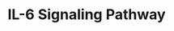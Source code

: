 ---
annotations:
- type: Pathway Ontology
  value: interleukin-6 signaling pathway
authors:
- MaintBot
- Mkutmon
description: ''
last-edited: 2016-07-15
organisms:
- Pan troglodytes
redirect_from:
- /index.php/Pathway:WP858
- /instance/WP858
schema-jsonld:
- '@context': https://schema.org/
  '@id': https://wikipathways.github.io/pathways/WP858.html
  '@type': Dataset
  creator:
    '@type': Organization
    name: WikiPathways
  description: ''
  keywords:
  - MAPK14
  - SOCS3
  - HSPB1
  - PPP2R2B
  - CDK5
  - NLK
  - EIF4EBP1
  - IL6
  - INPP5D
  - STAT3
  - STAT5B
  - FOXO3A
  - PRKCD
  - IL6ST
  - PPP2CB
  - ERBB2
  - PPP2R2C
  - CREBBP
  - PIK3R1
  - PPP2CA
  - CASP3
  - PPP2R5C
  - PTK2
  - JUN
  - VAV1
  - AKT1
  - LYN
  - PPP2R2A
  - FES
  - BAD
  - STAT1
  - HRAS
  - MAP2K6
  - PIK3R2
  - CDK5R1
  - PPP2R3A
  - DAXX
  - EIF2A
  - ERBB3
  - JAK2
  - CASP9
  - RPS6KB1
  - MAP3K4
  - MAPT
  - SOS1
  - HSP90AA1
  - MAPK1
  - MAP2K2
  - HCK
  - HNF1A
  - FOS
  - TYK2
  - PTK2B
  - SGK
  - CD40
  - LOC464259
  - EIF4E
  - AR
  - BMX
  - BTK
  - CDK9
  - NCOA1
  - MAPK3
  - JAK1
  - RB1
  - MAPK8
  - FOXO1
  - STAT5A
  - PPP2R5D
  - PXN
  - RAC1
  - PPP2R5E
  - GRB2
  - PPP2R5A
  - RPS6KA2
  - MAPKAPK2
  - CEBPB
  - GAB1
  - RAF1
  - IL6R
  - TEC
  - PPP2R5B
  - PPP2R1A
  - GSK3B
  - PLCG1
  - MAP2K4
  - INPPL1
  - MAP3K7
  - NFKB1
  - GAB2
  - PPP2R3B
  - FOXO4
  - PPP2R1B
  - PPP2R4
  - EP300
  - PTPN11
  - SHC1
  - FYN
  - FGR
  - MAP2K1
  license: CC0
  name: IL-6 Signaling Pathway
seo: CreativeWork
title: IL-6 Signaling Pathway
wpid: WP858
---